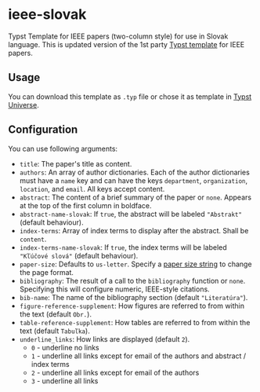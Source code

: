 # ieee-slovak
Typst Template for IEEE papers (two-column style) for use in Slovak language.
This is updated version of the 1st party [Typst template](https://github.com/typst/templates/tree/main/charged-ieee) for IEEE papers.

## Usage
You can download this template as `.typ` file or chose it as template in [Typst Universe](https://typst.app/universe).

## Configuration
You can use following arguments:

- `title`: The paper's title as content.
- `authors`: An array of author dictionaries. Each of the author dictionaries
  must have a `name` key and can have the keys `department`, `organization`,
  `location`, and `email`. All keys accept content.
- `abstract`: The content of a brief summary of the paper or `none`. Appears at
  the top of the first column in boldface.
- `abstract-name-slovak`: If `true`, the abstract will be labeled `"Abstrakt"` (default behaviour).
- `index-terms`: Array of index terms to display after the abstract. Shall be
  `content`.
- `index-terms-name-slovak`: If `true`, the index terms will be labeled `"Kľúčové slová"` (default behaviour).
- `paper-size`: Defaults to `us-letter`. Specify a [paper size
  string](https://typst.app/docs/reference/layout/page/#parameters-paper) to
  change the page format.
- `bibliography`: The result of a call to the `bibliography` function or `none`.
  Specifying this will configure numeric, IEEE-style citations.
- `bib-name`: The name of the bibliography section (default `"Literatúra"`).
- `figure-reference-supplement`: How figures are referred to from within the text (default `Obr.`).
- `table-reference-supplement`: How tables are referred to from within the text (default `Tabuľka`).
- `underline_links`: How links are displayed (default `2`).
    - `0` - underline no links
    - `1` - underline all links except for email of the authors and abstract / index terms
    - `2` - underline all links except for email of the authors
    - `3` - underline all links
